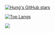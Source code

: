 [![Hung's GitHub stars](https://github-readme-stats.vercel.app/api?username=NgTienHungg&hide=issues&show_icons=true&hide_border=true&theme=buefy)](https://github.com/NgTienHungg)  

[![Top Langs](https://github-readme-stats.vercel.app/api/top-langs/?username=NgTienHungg&langs_count=10&layout=compact&hide_border=true&theme=buefy)](https://github.com/NgTienHungg)

<a href="https://github.com/NgTienHungg/PTIT-Source">
  <img align="center" src="https://github-readme-stats.vercel.app/api/pin/?username=NgTienHungg&theme=buefy&border_color=B57EDC&repo=PTIT-Source" />
</a>
 
